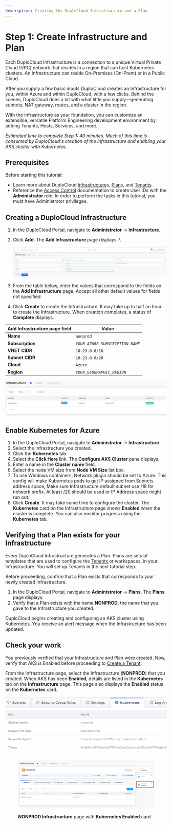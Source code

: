 ```yaml
---
description: Creating the DuploCloud Infrastructure and a Plan
---
```


# Step 1: Create Infrastructure and Plan

Each DuploCloud Infrastructure is a connection to a unique Virtual Private Cloud (VPC) network that resides in a region that can host Kubernetes clusters. An Infrastructure can reside On-Premises (On-Prem) or in a Public Cloud.

After you supply a few basic inputs DuploCloud creates an Infrastructure for you, within Azure and within DuploCloud, with a few clicks. Behind the scenes, DuploCloud does a lot with what little you supply—generating subnets, NAT gateway, routes, and a cluster in the region.

With the Infrastructure as your foundation, you can customize an extensible, versatile Platform Engineering development environment by adding Tenants, Hosts, Services, and more.

_Estimated time to complete Step 1: 40 minutes. Much of this time is consumed by DuploCloud's creation of the Infrastructure and enabling your AKS cluster with Kubernetes._

## Prerequisites

Before starting this tutorial:

* Learn more about DuploCloud [Infrastructure](../../welcome-to-duplocloud/application-focussed-interface/duplocloud-common-components/infrastructure.md)s, [Plan](../../welcome-to-duplocloud/application-focussed-interface/duplocloud-common-components/plan.md)s, and [Tenants](../../welcome-to-duplocloud/application-focussed-interface/duplocloud-common-components/tenant.md).
* Reference the [Access Control](../../access-control/) documentation to create User IDs with the **Administrator** role. In order to perform the tasks in this tutorial, you must have Administrator privileges.

## Creating a DuploCloud Infrastructure

1. In the DuploCloud Portal, navigate to **Administrator** -> **Infrastructure**.&#x20;
2.  Click **Add**. The **Add Infrastructure** page displays. \


    ![Add Infrastructure page for creating a DuploCloud Infrastructure](../../.gitbook/assets/azureinfrare.png)
3. From the table below, enter the values that correspond to the fields on the **Add Infrastructure** page. Accept all other default values for fields not specified.&#x20;
4. Click **Create** to create the Infrastructure. It may take up to half an hour to create the Infrastructure. When creation completes, a status of **Complete** displays.&#x20;

| Add Infrastructure page field  | Value                            |
| ------------------------------ | -------------------------------- |
| **Name**                       | `nonprod`                        |
| **Subscription**               | _`YOUR_AZURE_SUBSCRIPTION_NAME`_ |
| **VNET CIDR**                  | `10.23.0.0/16`                   |
| **Subnet CIDR**                | `10.23.0.0/20`                   |
| **Cloud**                      | `Azure`                          |
| **Region**                     | _`YOUR_GEOGRAPHIC_REGION`_       |

![Infrastructure creation with a status of Complete](<../../.gitbook/assets/image (34).png>)

## Enable Kubernetes for Azure

1. In the DuploCloud Portal, navigate to **Administrator** -> **Infrastructure**.&#x20;
2. Select the Infrastructure you created.
3. Click the **Kubernetes** tab.
4. Select the **Click Here** link. The **Configure AKS Cluster** pane displays.
5. Enter a name in the **Cluster name** field.
6. Select the node VM size from **Node VM Size** list box.
7. To use Windows containers, Network plugin should be set to Azure. This config will make Kubernetes pods to get IP assigned from Subnets address space, Make sure Infrastructure default subnet use /18 for network prefix. At least /20 should be used or IP Address space might run out.
8. Click **Create**. It may take some time to configure the cluster. The **Kubernetes** card on the Infrastructure page  shows **Enabled** when the cluster is complete. You can also monitor progress using the **Kubernetes** tab.&#x20;

## Verifying that a Plan exists for your Infrastructure

Every DuploCloud Infrastructure generates a Plan. Plans are sets of templates that are used to configure the [Tenants ](../../welcome-to-duplocloud/application-focussed-interface/duplocloud-common-components/tenant.md)or workspaces, in your Infrastructure. You will set up Tenants in the next tutorial step.

Before proceeding, confirm that a Plan exists that corresponds to your newly created Infrastructure.

1. In the DuploCloud Portal, navigate to **Administrator** -> **Plans**. The **Plans** page displays.
2. Verify that a Plan exists with the name **NONPROD,** the name that you gave to the Infrastructure you created.

DuploCloud begins creating and configuring an AKS cluster using Kubernetes. You receive an alert message when the Infrastructure has been updated.&#x20;

## Check your work

You previously verified that your Infrastructure and Plan were created. Now, verify that AKS is Enabled before proceeding to [Create a Tenant](step-2-tenant.md).

From the Infrastructure page, select the Infrastructure (**NONPROD**) that you created. When AKS has been **Enabled**, details are listed in the **Kubernetes** tab on the **Infrastructure** page. This page also displays the **Enabled** status on the **Kubernetes** card.

![Kubernetes tab in the Infrastructure page with details about your configured AKS cluster ](<../../.gitbook/assets/image (120).png>)

<figure><img src="../../.gitbook/assets/Azure_GS_Infra_3_Verify.png" alt=""><figcaption><p><strong>NONPROD Infrastructure</strong> page with <strong>Kubernetes Enabled</strong> card</p></figcaption></figure>

